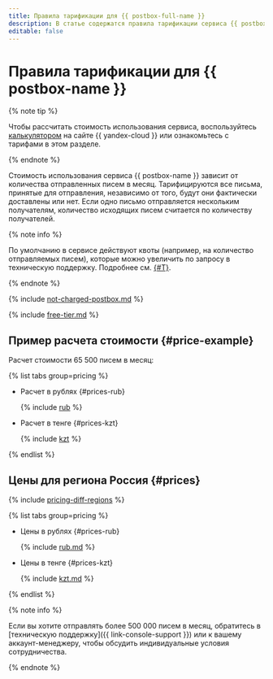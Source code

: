 ```yaml
---
title: Правила тарификации для {{ postbox-full-name }}
description: В статье содержатся правила тарификации сервиса {{ postbox-name }}.
editable: false
---
```


# Правила тарификации для {{ postbox-name }}


{% note tip %}


Чтобы рассчитать стоимость использования сервиса, воспользуйтесь [калькулятором](https://yandex.cloud/ru/prices?state=fdaa4b020385#calculator) на сайте {{ yandex-cloud }} или ознакомьтесь с тарифами в этом разделе.




{% endnote %}




Стоимость использования сервиса {{ postbox-name }} зависит от количества отправленных писем в месяц. Тарифицируются все письма, принятые для отправления, независимо от того, будут они фактически доставлены или нет. Если одно письмо отправляется нескольким получателям, количество исходящих писем считается по количеству получателей.

{% note info %}

По умолчанию в сервисе действуют квоты (например, на количество отправляемых писем), которые можно увеличить по запросу в техническую поддержку. Подробнее см. [{#T}](concepts/limits.md).

{% endnote %}


{% include [not-charged-postbox.md](../_includes/pricing/price-formula/not-charged-postbox.md) %}

{% include [free-tier.md](../_includes/pricing/price-formula/free-tier.md) %}

## Пример расчета стоимости {#price-example}

Расчет стоимости 65 500 писем в месяц:


{% list tabs group=pricing %}

- Расчет в рублях {#prices-rub}

  {% include [rub](../_pricing_examples/postbox/rub.md) %}

- Расчет в тенге {#prices-kzt}

  {% include [kzt](../_pricing_examples/postbox/kzt.md) %}

{% endlist %}



## Цены для региона Россия {#prices}

{% include [pricing-diff-regions](../_includes/pricing-diff-regions.md) %}


{% list tabs group=pricing %}

- Цены в рублях {#prices-rub}

  {% include [rub.md](../_pricing/postbox/rub.md) %}

- Цены в тенге {#prices-kzt}

  {% include [kzt.md](../_pricing/postbox/kzt.md) %}

{% endlist %}



{% note info %}

Если вы хотите отправлять более 500 000 писем в месяц, обратитесь в [техническую поддержку]({{ link-console-support }}) или к вашему аккаунт-менеджеру, чтобы обсудить индивидуальные условия сотрудничества.

{% endnote %}

